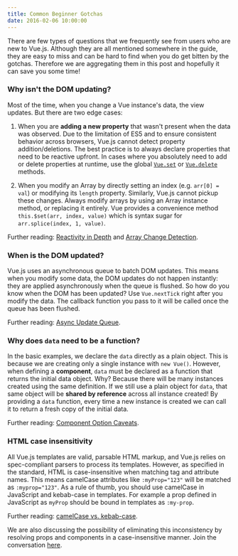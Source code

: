 ```yaml
---
title: Common Beginner Gotchas
date: 2016-02-06 10:00:00
---
```


There are few types of questions that we frequently see from users who are new to Vue.js. Although they are all mentioned somewhere in the guide, they are easy to miss and can be hard to find when you do get bitten by the gotchas. Therefore we are aggregating them in this post and hopefully it can save you some time!

<!-- more -->

### Why isn't the DOM updating?

Most of the time, when you change a Vue instance's data, the view updates. But there are two edge cases:

1. When you are **adding a new property** that wasn't present when the data was observed. Due to the limitation of ES5 and to ensure consistent behavior across browsers, Vue.js cannot detect property addition/deletions. The best practice is to always declare properties that need to be reactive upfront. In cases where you absolutely need to add or delete properties at runtime, use the global [`Vue.set`](/api/#Vue-set) or [`Vue.delete`](/api/#Vue-delete) methods.

2. When you modify an Array by directly setting an index (e.g. `arr[0] = val`) or modifying its `length` property. Similarly, Vue.js cannot pickup these changes. Always modify arrays by using an Array instance method, or replacing it entirely. Vue provides a convenience method `this.$set(arr, index, value)` which is syntax sugar for `arr.splice(index, 1, value)`.

Further reading: [Reactivity in Depth](/guide/reactivity.html) and [Array Change Detection](http://vuejs.org/guide/list.html#Array-Change-Detection).

### When is the DOM updated?

Vue.js uses an asynchronous queue to batch DOM updates. This means when you modify some data, the DOM updates do not happen instantly: they are applied asynchronously when the queue is flushed. So how do you know when the DOM has been updated? Use `Vue.nextTick` right after you modify the data. The callback function you pass to it will be called once the queue has been flushed.

Further reading: [Async Update Queue](/guide/reactivity.html#Async-Update-Queue).

### Why does `data` need to be a function?

In the basic examples, we declare the `data` directly as a plain object. This is because we are creating only a single instance with `new Vue()`. However, when defining a **component**, `data` must be declared as a function that returns the initial data object. Why? Because there will be many instances created using the same definition. If we still use a plain object for `data`, that same object will be **shared by reference** across all instance created! By providing a `data` function, every time a new instance is created we can call it to return a fresh copy of the initial data.

Further reading: [Component Option Caveats](/guide/components.html#Component-Option-Caveats).

### HTML case insensitivity

All Vue.js templates are valid, parsable HTML markup, and Vue.js relies on spec-compliant parsers to process its templates. However, as specified in the standard, HTML is case-insensitive when matching tag and attribute names. This means camelCase attributes like `:myProp="123"` will be matched as `:myprop="123"`. As a rule of thumb, you should use camelCase in JavaScript and kebab-case in templates. For example a prop defined in JavaScript as `myProp` should be bound in templates as `:my-prop`.

Further reading: [camelCase vs. kebab-case](http://vuejs.org/guide/components.html#camelCase-vs-kebab-case).

We are also discussing the possibility of eliminating this inconsistency by resolving props and components in a case-insensitive manner. Join the conversation [here](https://github.com/vuejs/vue/issues/2308).
